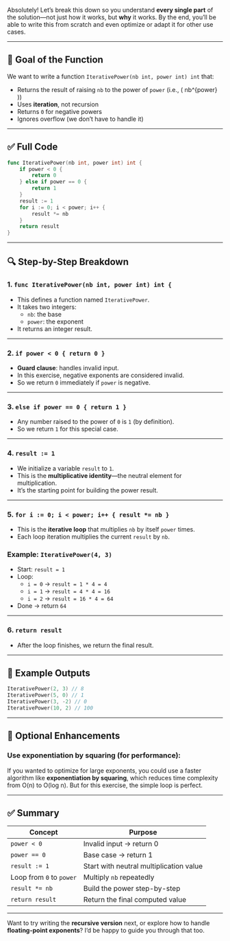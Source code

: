 Absolutely! Let’s break this down so you understand **every single part** of the solution—not just how it works, but **why** it works. By the end, you’ll be able to write this from scratch and even optimize or adapt it for other use cases.

---

## 🧠 Goal of the Function

We want to write a function `IterativePower(nb int, power int) int` that:

- Returns the result of raising `nb` to the power of `power` (i.e., \( nb^{power} \))
- Uses **iteration**, not recursion
- Returns `0` for negative powers
- Ignores overflow (we don’t have to handle it)

---

## ✅ Full Code

```go
func IterativePower(nb int, power int) int {
	if power < 0 {
		return 0
	} else if power == 0 {
		return 1
	}
	result := 1
	for i := 0; i < power; i++ {
		result *= nb
	}
	return result
}
```

---

## 🔍 Step-by-Step Breakdown

### 1. `func IterativePower(nb int, power int) int {`

- This defines a function named `IterativePower`.
- It takes two integers:
  - `nb`: the base
  - `power`: the exponent
- It returns an integer result.

---

### 2. `if power < 0 { return 0 }`

- **Guard clause**: handles invalid input.
- In this exercise, negative exponents are considered invalid.
- So we return `0` immediately if `power` is negative.

---

### 3. `else if power == 0 { return 1 }`

- Any number raised to the power of `0` is `1` (by definition).
- So we return `1` for this special case.

---

### 4. `result := 1`

- We initialize a variable `result` to `1`.
- This is the **multiplicative identity**—the neutral element for multiplication.
- It’s the starting point for building the power result.

---

### 5. `for i := 0; i < power; i++ { result *= nb }`

- This is the **iterative loop** that multiplies `nb` by itself `power` times.
- Each loop iteration multiplies the current `result` by `nb`.

### Example: `IterativePower(4, 3)`
- Start: `result = 1`
- Loop:
  - `i = 0` → `result = 1 * 4 = 4`
  - `i = 1` → `result = 4 * 4 = 16`
  - `i = 2` → `result = 16 * 4 = 64`
- Done → return `64`

---

### 6. `return result`

- After the loop finishes, we return the final result.

---

## 🧪 Example Outputs

```go
IterativePower(2, 3) // 8
IterativePower(5, 0) // 1
IterativePower(3, -2) // 0
IterativePower(10, 2) // 100
```

---

## 🧼 Optional Enhancements

### Use exponentiation by squaring (for performance):

If you wanted to optimize for large exponents, you could use a faster algorithm like **exponentiation by squaring**, which reduces time complexity from O(n) to O(log n). But for this exercise, the simple loop is perfect.

---

## ✅ Summary

| Concept | Purpose |
|--------|---------|
| `power < 0` | Invalid input → return 0 |
| `power == 0` | Base case → return 1 |
| `result := 1` | Start with neutral multiplication value |
| Loop from `0` to `power` | Multiply `nb` repeatedly |
| `result *= nb` | Build the power step-by-step |
| `return result` | Return the final computed value |

---

Want to try writing the **recursive version** next, or explore how to handle **floating-point exponents**? I’d be happy to guide you through that too.
